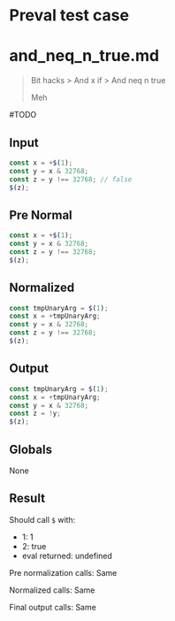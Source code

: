 # Preval test case

# and_neq_n_true.md

> Bit hacks > And x if > And neq n true
>
> Meh

#TODO

## Input

`````js filename=intro
const x = +$(1);
const y = x & 32768;
const z = y !== 32768; // false
$(z);
`````

## Pre Normal

`````js filename=intro
const x = +$(1);
const y = x & 32768;
const z = y !== 32768;
$(z);
`````

## Normalized

`````js filename=intro
const tmpUnaryArg = $(1);
const x = +tmpUnaryArg;
const y = x & 32768;
const z = y !== 32768;
$(z);
`````

## Output

`````js filename=intro
const tmpUnaryArg = $(1);
const x = +tmpUnaryArg;
const y = x & 32768;
const z = !y;
$(z);
`````

## Globals

None

## Result

Should call `$` with:
 - 1: 1
 - 2: true
 - eval returned: undefined

Pre normalization calls: Same

Normalized calls: Same

Final output calls: Same
